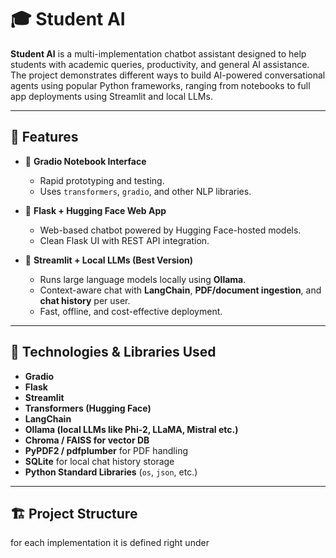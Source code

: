 # 🎓 Student AI

**Student AI** is a multi-implementation chatbot assistant designed to help students with academic queries, productivity, and general AI assistance. The project demonstrates different ways to build AI-powered conversational agents using popular Python frameworks, ranging from notebooks to full app deployments using Streamlit and local LLMs.

---

## 🚀 Features

- 🔹 **Gradio Notebook Interface**  
  - Rapid prototyping and testing.
  - Uses `transformers`, `gradio`, and other NLP libraries.

- 🔹 **Flask + Hugging Face Web App**  
  - Web-based chatbot powered by Hugging Face-hosted models.
  - Clean Flask UI with REST API integration.

- 🔹 **Streamlit + Local LLMs (Best Version)**  
  - Runs large language models locally using **Ollama**.
  - Context-aware chat with **LangChain**, **PDF/document ingestion**, and **chat history** per user.
  - Fast, offline, and cost-effective deployment.

---

## 🧠 Technologies & Libraries Used

- **Gradio**
- **Flask**
- **Streamlit**
- **Transformers (Hugging Face)**
- **LangChain**
- **Ollama (local LLMs like Phi-2, LLaMA, Mistral etc.)**
- **Chroma / FAISS for vector DB**
- **PyPDF2 / pdfplumber** for PDF handling
- **SQLite** for local chat history storage
- **Python Standard Libraries** (`os`, `json`, etc.)

---

## 🏗️ Project Structure
for each implementation it is defined right under

